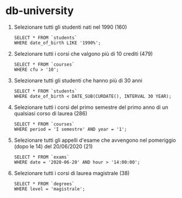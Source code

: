 # db-university

1. Selezionare tutti gli studenti nati nel 1990 (160)
   ```MYSQL
   SELECT * FROM `students`
   WHERE date_of_birth LIKE '1990%';
   ```
2. Selezionare tutti i corsi che valgono più di 10 crediti (479)
   ```MYSQL
   SELECT * FROM `courses`
   WHERE cfu > '10';
   ```
3. Selezionare tutti gli studenti che hanno più di 30 anni
   ```MYSQL
   SELECT * FROM `students`
   WHERE date_of_birth < DATE_SUB(CURDATE(), INTERVAL 30 YEAR);
   ```
4. Selezionare tutti i corsi del primo semestre del primo anno di un qualsiasi corso di
   laurea (286)
   ```MYSQL
   SELECT * FROM `courses`
   WHERE period = 'I semestre' AND year = '1';
   ```
5. Selezionare tutti gli appelli d'esame che avvengono nel pomeriggio (dopo le 14) del
   20/06/2020 (21)
   ```MYSQL
   SELECT * FROM `exams`
   WHERE date = '2020-06-20' AND hour > '14:00:00';
   ```
6. Selezionare tutti i corsi di laurea magistrale (38)
   ```MYSQL
   SELECT * FROM `degrees`
   WHERE level = 'magistrale';
   ```
